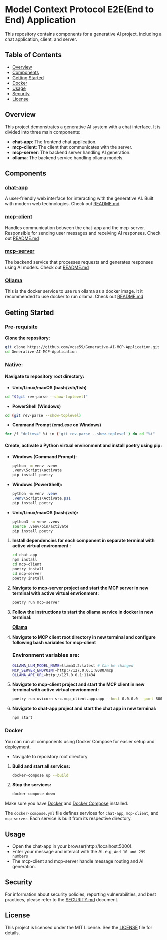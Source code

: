 # Model Context Protocol E2E(End to End) Application

This repository contains components for a generative AI project, including a chat application, client, and server.

## Table of Contents

- [Overview](#overview)
- [Components](#components)
- [Getting Started](#getting-started)
- [Docker](#docker)
- [Usage](#usage)
- [Security](#security)
- [License](#license)

## Overview

This project demonstrates a generative AI system with a chat interface. It is divided into three main components:

- **chat-app**: The frontend chat application.
- **mcp-client**: The client that communicates with the server.
- **mcp-server**: The backend server handling AI generation.
- **ollama**: The backend service handling ollama models.

## Components

### [chat-app](chat-app)

A user-friendly web interface for interacting with the generative AI. Built with modern web technologies. Check out [README.md](chat-app/README.md)

### [mcp-client](mcp-client)

Handles communication between the chat-app and the mcp-server. Responsible for sending user messages and receiving AI responses. Check out [README.md](mcp-client/README.md)

### [mcp-server](mcp-server)

The backend service that processes requests and generates responses using AI models. Check out [README.md](mcp-server/README.md)

### [Ollama](ollama)

This is the docker service to use run ollama as a docker image. 
It it recommended to use docker to run ollama. Check out [README.md](ollama/README.md)

## Getting Started

### Pre-requisite

**Clone the repository:**

```bash
git clone https://github.com/vcse59/Generative-AI-MCP-Application.git
cd Generative-AI-MCP-Application
```
### Native:

#### Navigate to repository root directory:

- **Unix/Linux/macOS (bash/zsh/fish)**

```bash
cd "$(git rev-parse --show-toplevel)"
```

- **PowerShell (Windows)**

```bash
cd (git rev-parse --show-toplevel)
```

- **Command Prompt (cmd.exe on Windows)**
 
```bash
for /f "delims=" %i in ('git rev-parse --show-toplevel') do cd "%i"
```

#### Create, activate a Python virtual environment and install poetry using pip:

- **Windows (Command Prompt):**
    ```bash
    python -m venv .venv
    .venv\Scripts\activate
    pip install poetry
    ```

- **Windows (PowerShell):**
    ```powershell
    python -m venv .venv
    .venv\Scripts\Activate.ps1
    pip install poetry
    ```

- **Unix/Linux/macOS (bash/zsh):**
    ```bash
    python3 -m venv .venv
    source .venv/bin/activate
    pip install poetry
    ```

1. **Install dependencies for each component in separate terminal with active virtual environment :**
    ```bash
    cd chat-app
    npm install
    cd mcp-client
    poetry install
    cd mcp-server
    poetry install

2. **Navigate to mcp-server project and start the MCP server in new terminal with active virtual envrionment:**
    ```bash
    poetry run mcp-server
    ```

3. **Follow the instructions to start the ollama service in docker in new terminal:**

    [**Ollama**](ollama/README.md)

4. **Navigate to MCP client root directory in new terminal and configure following bash variables for mcp-client**

    ### Environment variables are:

    ```bash
    OLLAMA_LLM_MODEL_NAME=llama3.2:latest # Can be changed
    MCP_SERVER_ENDPOINT=http://127.0.0.1:8080/mcp
    OLLAMA_API_URL=http://127.0.0.1:11434
    ```

5. **Navigate to mcp-client project and start the MCP client in new terminal with active virtual envrionment:**
    ```bash
    poetry run uvicorn src.mcp_client.app:app --host 0.0.0.0 --port 8000 --reload
    ```

6. **Navigate to chat-app project and start the chat app in new terminal:**
    ```bash
    npm start
    ```

### Docker

You can run all components using Docker Compose for easier setup and deployment.

- Navigate to repoistory root directory


1. **Build and start all services:**
    ```bash
    docker-compose up --build
    ```

2. **Stop the services:**
    ```bash
    docker-compose down
    ```

Make sure you have [Docker](https://docs.docker.com/get-docker/) and [Docker Compose](https://docs.docker.com/compose/install/) installed.

The `docker-compose.yml` file defines services for `chat-app`, `mcp-client`, and `mcp-server`. Each service is built from its respective directory.

## Usage

- Open the chat-app in your browser(http://localhost:5000).
- Enter your message and interact with the AI. e.g, `Add 10 and 299 numbers`
- The mcp-client and mcp-server handle message routing and AI generation.

## Security

For information about security policies, reporting vulnerabilities, and best practices, please refer to the [SECURITY.md](./SECURITY.md) document.

## License

This project is licensed under the MIT License. See the [LICENSE](./LICENSE) file for details.

